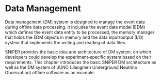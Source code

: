 # Data Management

Data management \(DM\) system is designed to manage the event data during offline data processing. It includes the event data model \(EDM\) which defines the event data entity to be processed, the memory manager that holds the EDM objects in memory and the data input/output \(I/O\) system that implements the writing and reading of data files.

SNiPER provides the basic idea and architecture of DM system, on which developers could develop the experiment-specific system based on their requirements. This chapter introduces the basic SNiPER DM architecture as well as the DM system of JUNO \(Jiangmen Underground Neutrino Observation\) offline software as an example.

